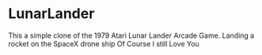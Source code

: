 # LunarLander 
This a simple clone of the 1979 Atari Lunar Lander Arcade Game. Landing a rocket on the SpaceX drone ship Of Course I still Love You 
